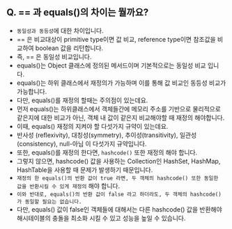 ## Q. == 과 equals()의 차이는 뭘까요?
* `동일성과 동등성`에 대한 차이입니다. 
* == 은 비교대상이 primitive type이면 값 비교, reference type이면 참조값을 비교하여 boolean 값을 리턴합니다.
* 즉, == 은 동일성 비교입니다.
* equals()는 Object 클래스에 정의된 메서드이며 기본적으로는 동일성 비교 입니다. 
* equals()는 하위 클래스에서 재정의가 가능하며 이를 통해 값 비교인 동등성 비교가 가능합니다.
* 다만, equals()를 재정의 할때는 주의점이 있는데요.
* 먼저 equals()는 하위클래스에서 객체들간에 메모리 주소를 기반으로 물리적으로 같은지에 대한 비교가 아닌, 객체 내 값이 같은지 비교해야할 때 재정의 해야합니다.
* 이때, equals() 재정의 지켜야 할 다섯가지 규약이 있는데요.
* 반사성 (reflexivity), 대칭성(symmetry), 추이성(transitivity), 일관성(consistency), null-아님 이 다섯가지 규약입니다.
* 또한, equals()를 재정의 한다면, `hashcode()` 또한 재정의 해야 합니다.
* 그렇지 않으면, hashcode() 값을 사용하는 Collection인 HashSet, HashMap, HashTable을 사용할 때 문제가 발생하기 때문입니다.
* `재정의 한 equals()의 반환 값이 true 라면, 두 객체의 hashcode() 또한 동일한 값을 반환시킬 수 있게 재정의` 해야 합니다.
* `이와 반대로, equals()의 반환 값이 false 라고 하더라도, 두 객체의 hashcode()가 동일할 필요는 없습니다.` 
* 다만, equals() 값이 false인 객체들에 대해서는 다른 hashcode() 값을 반환해야 해시테이블의 충돌을 최소화 시킬 수 있고 성능을 높일 수 있습니다.